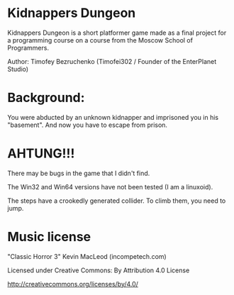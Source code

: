 # Kidnappers Dungeon
Kidnappers Dungeon is a short platformer game made as a final project for a programming course on a course from the Moscow School of Programmers.

Author: Timofey Bezruchenko (Timofei302 / Founder of the EnterPlanet Studio)

# Background:
You were abducted by an unknown kidnapper and imprisoned you in his "basement". And now you have to escape from prison.

# AHTUNG!!!
There may be bugs in the game that I didn't find.

The Win32 and Win64 versions have not been tested (I am a linuxoid).

The steps have a crookedly generated collider. To climb them, you need to jump.

# Music license
"Classic Horror 3" Kevin MacLeod (incompetech.com)

Licensed under Creative Commons: By Attribution 4.0 License

http://creativecommons.org/licenses/by/4.0/
